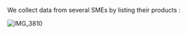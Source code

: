 We collect data from several SMEs by listing their products :

![IMG_3810](https://github.com/sulthonpriyan/CapstoneProjectTeamC23-PS081/assets/126763511/8fa80d9d-438c-42ef-b747-c71e70486721)

